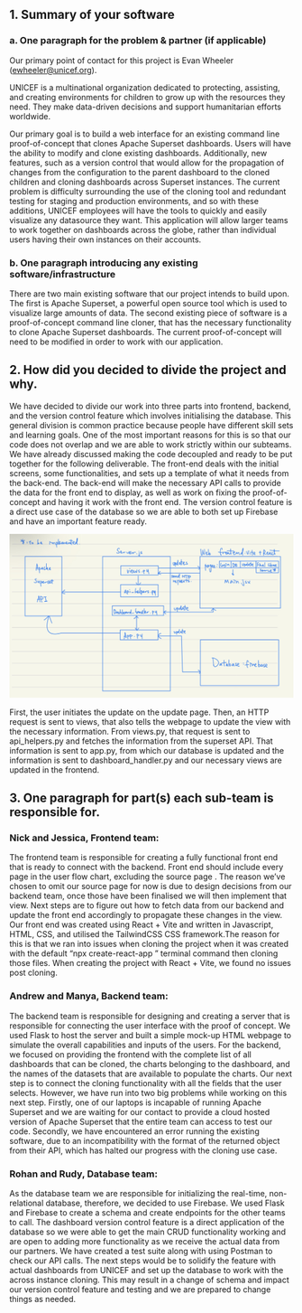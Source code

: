 ## 1. Summary of your software

### a. One paragraph for the problem & partner (if applicable)

Our primary point of contact for this project is Evan Wheeler (ewheeler@unicef.org).

UNICEF is a multinational organization dedicated to protecting, assisting, and creating environments for children to grow up with the 
resources they need. They make data-driven decisions and support humanitarian efforts worldwide.

Our primary goal is to build a web interface for an existing command line proof-of-concept that clones Apache Superset dashboards. 
Users will have the ability to modify and clone existing dashboards. Additionally, new features, such as a version control that would allow 
for the propagation of changes from the configuration to the parent dashboard to the cloned children and cloning dashboards across Superset 
instances. The current problem is difficulty surrounding the use of the cloning tool and redundant testing for staging and production environments, 
and so with these additions, UNICEF employees will have the tools to quickly and easily visualize any datasource they want. This application 
will allow larger teams to work together on dashboards across the globe, rather than individual users having their own instances on their accounts.

### b. One paragraph introducing any existing software/infrastructure
There are two main existing software that our project intends to build upon. The first is Apache Superset, a powerful open source tool which is 
used to visualize large amounts of data. The second existing piece of software is a proof-of-concept command line cloner, that has the necessary 
functionality to clone Apache Superset dashboards. The current proof-of-concept will need to be modified in order to work with our application. 

## 2. How did you decided to divide the project and why.

We have decided to divide our work into three parts into frontend, backend, and the version control feature which involves initialising the database. 
This general division is common practice because people have different skill sets and learning goals. One of the most important reasons for this is 
so that our code does not overlap and we are able to work strictly within our subteams. We have already discussed making the code decoupled and ready 
to be put together for the following deliverable. The front-end deals with the initial screens, some functionalities, and sets up a template of what it 
needs from the back-end. The back-end will make the necessary API calls to provide the data for the front end to display, as well as work on fixing the 
proof-of-concept and having it work with the front end. The version control feature is a direct use case of the database so we are able to both set up 
Firebase and have an important feature ready.   

![Login](IMG_204EC471C9E7-1.jpg)

First, the user initiates the update on the update page. Then, an HTTP request is sent to views, that also tells the webpage to update the view with the 
necessary information. From views.py, that request is sent to api_helpers.py and fetches the information from the superset API. That information is sent 
to app.py, from which our database is updated and the information is sent to dashboard_handler.py and our necessary views are updated in the frontend. 

## 3. One paragraph for part(s) each sub-team is responsible for.

### Nick and Jessica, Frontend team:

The frontend team is responsible for creating a fully functional front end that is ready to connect with the backend. Front end should include every page 
in the user flow chart, excluding the source page . The reason we’ve chosen to omit our source page for now is due to design decisions from our backend 
team, once those have been finalised we will then implement that view. Next steps are to figure out how to fetch data from our backend and update the 
front end accordingly to propagate these changes in the view. Our front end was created using React + Vite and written in Javascript, HTML, CSS, and utilised 
the TailwindCSS CSS framework.The reason for this is that we ran into issues when cloning the project when it was created with the default 
“npx create-react-app <appname>” terminal command then cloning those files. When creating the project with React + Vite, we found no issues post cloning. 

### Andrew and Manya, Backend team:

The backend team is responsible for designing and creating a server that is responsible for connecting the user interface with the proof of concept. 
We used Flask to host the server and built a simple mock-up HTML webpage to simulate the overall capabilities and inputs of the users. For the backend, 
we focused on providing the frontend with the complete list of all dashboards that can be cloned, the charts belonging to the dashboard, and the names of 
the datasets that are available to populate the charts. Our next step is to connect the cloning functionality with all the fields that the user selects. 
However, we have run into two big problems while working on this next step. Firstly, one of our laptops is incapable of running Apache Superset and we are 
waiting for our contact to provide a cloud hosted version of Apache Superset that the entire team can access to test our code. Secondly, we have encountered 
an error running the existing software, due to an incompatibility with the format of the returned object from their API, which has halted our progress with 
the cloning use case. 

### Rohan and Rudy, Database team:

As the database team we are responsible for initializing the real-time, non-relational database, therefore, we decided to use Firebase. We used Flask and 
Firebase to create a schema and create endpoints for the other teams to call. The dashboard version control feature is a direct application of the database 
so we were able to get the main CRUD functionality working and are open to adding more functionality as we receive the actual data from our partners. We have 
created a test suite along with using Postman to check our API calls. The next steps would be to solidify the feature with actual dashboards from UNICEF and 
set up the database to work with the across instance cloning. This may result in a change of schema and impact our version control feature and testing and we 
are prepared to change things as needed.
